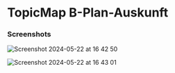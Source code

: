 # TopicMap B-Plan-Auskunft

### Screenshots

![Screenshot 2024-05-22 at 16 42 50](https://github.com/cismet/carma/assets/837211/321f52bb-2945-4559-9722-b41047b943c5)

![Screenshot 2024-05-22 at 16 43 01](https://github.com/cismet/carma/assets/837211/56c9767d-1844-41e0-98f6-e7d894a85706)
